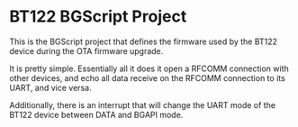 # BT122 BGScript Project

This is the BGScript project that defines the firmware used by the BT122 device
during the OTA firmware upgrade.  

It is pretty simple. Essentially all it does it open a RFCOMM connection with
other devices, and echo all data receive on the RFCOMM connection to its UART, 
and vice versa.  

Additionally, there is an interrupt that will change the UART mode of the BT122 
device between DATA and BGAPI mode.